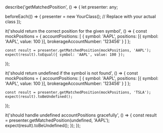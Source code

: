 describe('getMatchedPosition', () => {
  let presenter: any;

  beforeEach(() => {
    presenter = new YourClass(); // Replace with your actual class
  });

  it('should return the correct position for the given symbol', () => {
    const mockPositions = {
      accountPositions: [
        {
          symbol: 'AAPL',
          positions: [{ symbol: 'AAPL', value: 100 }],
          brokerageAccountNumber: '123456'
        }
      ]
    };

    const result = presenter.getMatchedPosition(mockPositions, 'AAPL');
    expect(result).toEqual({ symbol: 'AAPL', value: 100 });
  });

  it('should return undefined if the symbol is not found', () => {
    const mockPositions = {
      accountPositions: [
        {
          symbol: 'AAPL',
          positions: [{ symbol: 'AAPL', value: 100 }],
          brokerageAccountNumber: '123456'
        }
      ]
    };

    const result = presenter.getMatchedPosition(mockPositions, 'TSLA');
    expect(result).toBeUndefined();
  });

  it('should handle undefined accountPositions gracefully', () => {
    const result = presenter.getMatchedPosition(undefined, 'AAPL');
    expect(result).toBeUndefined();
  });
});